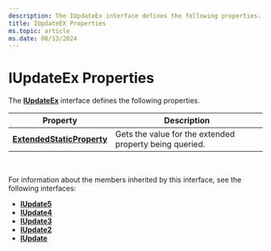 ```yaml
---
description: The IUpdateEx interface defines the following properties.
title: IUpdateEX Properties
ms.topic: article
ms.date: 08/13/2024
---
```


# IUpdateEx Properties

The [**IUpdateEx**](/windows/win32/api/wuapi/nn-wuapi-iupdateex) interface defines the following properties.


| Property | Description |
|----------|-------------|
| [**ExtendedStaticProperty**](/windows/win32/api/Wuapi/nf-wuapi-iupdatedownloaderex-begindownload2)   | Gets the value for the extended property being queried.                                         |
 

For information about the members inherited by this interface, see the following interfaces:

-   [**IUpdate5**](/windows/desktop/api/Wuapi/nn-wuapi-iupdate5)
-   [**IUpdate4**](/windows/desktop/api/Wuapi/nn-wuapi-iupdate4)
-   [**IUpdate3**](/windows/desktop/api/Wuapi/nn-wuapi-iupdate3)
-   [**IUpdate2**](/windows/desktop/api/Wuapi/nn-wuapi-iupdate2)
-   [**IUpdate**](/windows/desktop/api/Wuapi/nn-wuapi-iupdate)

 

 
